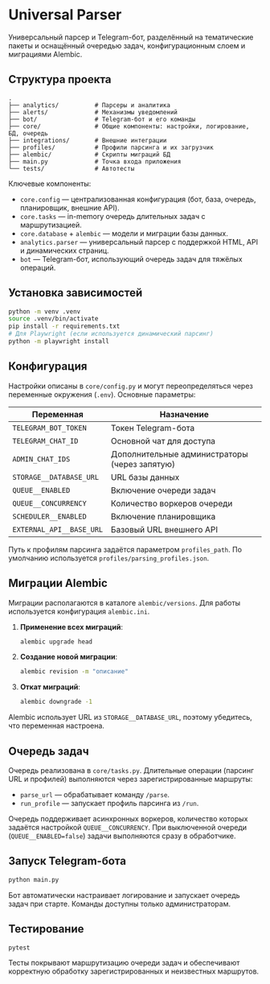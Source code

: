 # Universal Parser

Универсальный парсер и Telegram-бот, разделённый на тематические пакеты и оснащённый очередью задач, конфигурационным слоем и миграциями Alembic.

## Структура проекта

```
.
├── analytics/          # Парсеры и аналитика
├── alerts/             # Механизмы уведомлений
├── bot/                # Telegram-бот и его команды
├── core/               # Общие компоненты: настройки, логирование, БД, очередь
├── integrations/       # Внешние интеграции
├── profiles/           # Профили парсинга и их загрузчик
├── alembic/            # Скрипты миграций БД
├── main.py             # Точка входа приложения
└── tests/              # Автотесты
```

Ключевые компоненты:
- `core.config` — централизованная конфигурация (бот, база, очередь, планировщик, внешние API).
- `core.tasks` — in-memory очередь длительных задач с маршрутизацией.
- `core.database` + `alembic` — модели и миграции базы данных.
- `analytics.parser` — универсальный парсер с поддержкой HTML, API и динамических страниц.
- `bot` — Telegram-бот, использующий очередь задач для тяжёлых операций.

## Установка зависимостей

```bash
python -m venv .venv
source .venv/bin/activate
pip install -r requirements.txt
# Для Playwright (если используется динамический парсинг)
python -m playwright install
```

## Конфигурация

Настройки описаны в `core/config.py` и могут переопределяться через переменные окружения (`.env`). Основные параметры:

| Переменная | Назначение |
|------------|------------|
| `TELEGRAM_BOT_TOKEN` | Токен Telegram-бота |
| `TELEGRAM_CHAT_ID` | Основной чат для доступа |
| `ADMIN_CHAT_IDS` | Дополнительные администраторы (через запятую) |
| `STORAGE__DATABASE_URL` | URL базы данных |
| `QUEUE__ENABLED` | Включение очереди задач |
| `QUEUE__CONCURRENCY` | Количество воркеров очереди |
| `SCHEDULER__ENABLED` | Включение планировщика |
| `EXTERNAL_API__BASE_URL` | Базовый URL внешнего API |

Путь к профилям парсинга задаётся параметром `profiles_path`. По умолчанию используется `profiles/parsing_profiles.json`.

## Миграции Alembic

Миграции располагаются в каталоге `alembic/versions`. Для работы используется конфигурация `alembic.ini`.

1. **Применение всех миграций**:
   ```bash
   alembic upgrade head
   ```
2. **Создание новой миграции**:
   ```bash
   alembic revision -m "описание"
   ```
3. **Откат миграций**:
   ```bash
   alembic downgrade -1
   ```

Alembic использует URL из `STORAGE__DATABASE_URL`, поэтому убедитесь, что переменная настроена.

## Очередь задач

Очередь реализована в `core/tasks.py`. Длительные операции (парсинг URL и профилей) выполняются через зарегистрированные маршруты:
- `parse_url` — обрабатывает команду `/parse`.
- `run_profile` — запускает профиль парсинга из `/run`.

Очередь поддерживает асинхронных воркеров, количество которых задаётся настройкой `QUEUE__CONCURRENCY`. При выключенной очереди (`QUEUE__ENABLED=false`) задачи выполняются сразу в обработчике.

## Запуск Telegram-бота

```bash
python main.py
```

Бот автоматически настраивает логирование и запускает очередь задач при старте. Команды доступны только администраторам.

## Тестирование

```bash
pytest
```

Тесты покрывают маршрутизацию очереди задач и обеспечивают корректную обработку зарегистрированных и неизвестных маршрутов.
